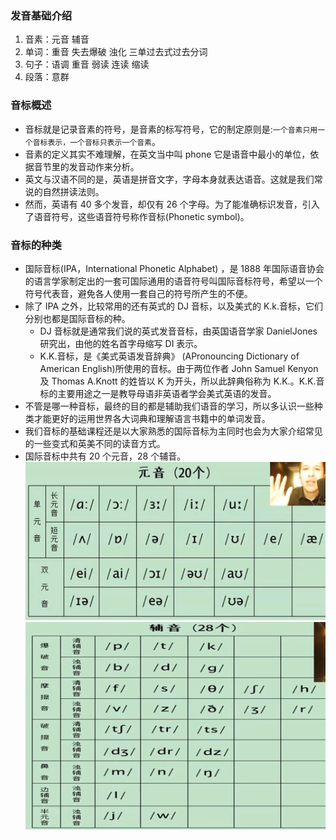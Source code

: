 ### 发音基础介绍

1. 音素：元音 辅音
2. 单词：重音 失去爆破 浊化 三单过去式过去分词
3. 句子：语调 重音 弱读 连读 缩读
4. 段落：意群

### 音标概述

- 音标就是记录音素的符号，是音素的标写符号，它的制定原则是:`一个音素只用一个音标表示，一个音标只表示一个音素`。
- 音素的定义其实不难理解，在英文当中叫 phone 它是语音中最小的单位，依据音节里的发音动作来分析。
- 英文与汉语不同的是，英语是拼音文字，字母本身就表达语音。这就是我们常说的自然拼读法则。
- 然而，英语有 40 多个发音，却仅有 26 个字母。为了能准确标识发音，引入了语音符号，这些语音符号称作音标(Phonetic symbol)。

### 音标的种类

- 国际音标(IPA，International Phonetic Alphabet) ，是 1888 年国际语音协会的语言学家制定出的一套可国际通用的语音符号叫国际音标符号，希望以一个符号代表音，避免各人使用一套自己的符号所产生的不便。
- 除了 IPA 之外，比较常用的还有英式的 DJ 音标，以及美式的 K.k.音标，它们分别也都是国际音标的种。
  - DJ 音标就是通常我们说的英式发音音标，由英国语音学家 DanielJones 研究出，由他的姓名首字母缩写 DI 表示。
  - K.K.音标，是《美式英语发音辞典》 (APronouncing Dictionary of American English)所使用的音标。由于两位作者 John Samuel Kenyon 及 Thomas A.Knott 的姓皆以 K 为开头，所以此辞典俗称为 K.K.。K.K.音标的主要用途之一是教导母语非英语者学会美式英语的发音。
- 不管是哪一种音标，最终的目的都是辅助我们语音的学习，所以多认识一些种类才能更好的运用世界各大词典和理解语言书籍中的单词发音。
- 我们音标的基础课程还是以大家熟悉的国际音标为主同时也会为大家介绍常见的一些变式和英美不同的读音方式。
- 国际音标中共有 20 个元音，28 个辅音。
  ![元音](./img/1/%E5%85%83%E9%9F%B3.jpg)
  ![辅音](./img/1/%E8%BE%85%E9%9F%B3.jpg)
